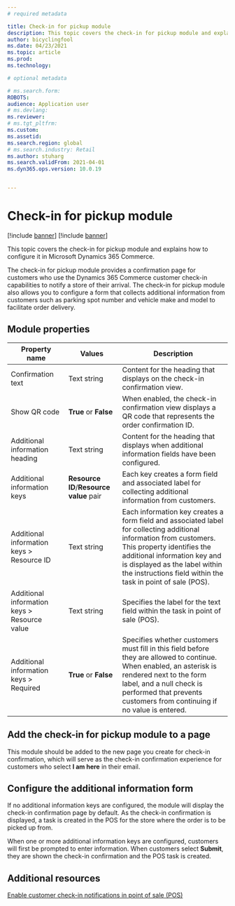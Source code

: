 ```yaml
---
# required metadata

title: Check-in for pickup module
description: This topic covers the check-in for pickup module and explains how to configure it in Microsoft Dynamics 365 Commerce.
author: bicyclingfool
ms.date: 04/23/2021
ms.topic: article
ms.prod: 
ms.technology: 

# optional metadata

# ms.search.form: 
ROBOTS: 
audience: Application user
# ms.devlang: 
ms.reviewer:
# ms.tgt_pltfrm: 
ms.custom: 
ms.assetid: 
ms.search.region: global
# ms.search.industry: Retail
ms.author: stuharg
ms.search.validFrom: 2021-04-01
ms.dyn365.ops.version: 10.0.19


---
```


# Check-in for pickup module

[!include [banner](includes/banner.md)]
[!include [banner](includes/preview-banner.md)]

This topic covers the check-in for pickup module and explains how to configure it in Microsoft Dynamics 365 Commerce.

The check-in for pickup module provides a confirmation page for customers who use the Dynamics 365 Commerce customer check-in capabilities to notify a store of their arrival. The check-in for pickup module also allows you to configure a form that collects additional information from customers such as parking spot number and vehicle make and model to facilitate order delivery. 

## Module properties

| **Property name**                            | **Values**       | **Description**                                              |
| -------------------------------------------- | ---------------- | ------------------------------------------------------------ |
| Confirmation text                           | Text string    | Content for the heading that displays on the check-in confirmation view. |
| Show QR code                                | **True** or **False**           | When enabled, the check-in confirmation view displays a QR code that represents the order confirmation ID. |
| Additional information heading              | Text string  | Content for the heading that displays when additional information fields have been configured. |
| Additional information keys                 | **Resource ID**/**Resource value** pair | Each key creates a form field and associated label for collecting additional information from customers. |
| Additional information keys \> Resource ID    | Text string           | Each information key creates a form field and associated label for collecting additional information from customers. This property identifies the additional information key and is displayed as the label within the instructions field within the task in point of sale (POS). |
| Additional information keys \> Resource value | Text string  | Specifies the label for the text field within the task in point of sale (POS).  |
| Additional information keys \> Required       | **True** or **False** | Specifies whether customers must fill in this field before they are allowed to continue. When enabled, an asterisk is rendered next to the form label, and a null check is performed that prevents customers from continuing if no value is entered. |

## Add the check-in for pickup module to a page

This module should be added to the new page you create for check-in confirmation, which will serve as the check-in confirmation experience for customers who select **I am here** in their email. 

## Configure the additional information form

If no additional information keys are configured, the module will display the check-in confirmation page by default. As the check-in confirmation is displayed, a task is created in the POS for the store where the order is to be picked up from.

When one or more additional information keys are configured, customers will first be prompted to enter information. When customers select **Submit**, they are shown the check-in confirmation and the POS task is created. 

## Additional resources

[Enable customer check-in notifications in point of sale (POS)](enable-customer-check-in.md)
